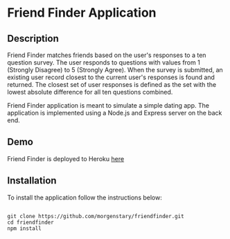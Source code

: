# Friend Finder Application

## Description
Friend Finder matches friends based on the user's responses to a ten question survey. The user responds to questions with values from 1 (Strongly Disagree) to 5 (Strongly Agree). When the survey is submitted, an existing user record closest to the current user's responses is found and returned. The closest set of user responses is defined as the set with the lowest absolute difference for all ten questions combined.

Friend Finder application is meant to simulate a simple dating app. The application is implemented using a Node.js and Express server on the back end.

## Demo
Friend Finder is deployed to Heroku <a href="https://mighty-atoll-77313.herokuapp.com/" rel="nofollow">here</a>

## Installation
To install the application follow the instructions below:
<pre><code>
git clone https://github.com/morgenstary/friendfinder.git
cd friendfinder
npm install
</code></pre>
